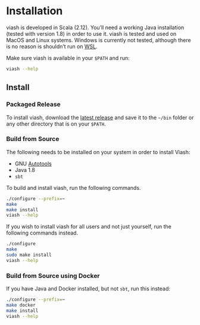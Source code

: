 # Installation

viash is developed in Scala (2.12). You’ll need a working Java
installation (tested with version 1.8) in order to use it. viash is
tested and used on MacOS and Linux systems. Windows is currently not
tested, although there is no reason is shouldn’t run on
[WSL](https://docs.microsoft.com/en-us/windows/wsl/install-win10).

Make sure viash is available in your `$PATH` and run:

``` bash
viash --help
```

## Install

### Packaged Release

To install viash, download the [latest
release](https://github.com/data-intuitive/viash/releases) and save it
to the `~/bin` folder or any other directory that is on your `$PATH`.

### Build from Source

The following needs to be installed on your system in order to install
Viash:

-   GNU
    [Autotools](https://www.gnu.org/software/automake/manual/html_node/Autotools-Introduction.html#Autotools-Introduction)
-   Java 1.8
-   `sbt`

To build and install viash, run the following commands.

``` bash
./configure --prefix=~
make
make install
viash --help
```

If you wish to install viash for all users and not just yourself, run
the following commands instead.

``` bash
./configure
make
sudo make install
viash --help
```

### Build from Source using Docker

If you have Java and Docker installed, but not `sbt`, run this instead:

``` bash
./configure --prefix=~
make docker
make install
viash --help
```
